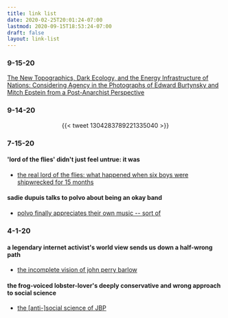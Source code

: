 ```yaml
---
title: link list
date: 2020-02-25T20:01:24-07:00
lastmod: 2020-09-15T18:53:24-07:00
draft: false
layout: link-list
---
```


### 9-15-20

[The New Topographics, Dark Ecology, and the Energy Infrastructure of Nations: Considering Agency in the Photographs of Edward Burtynsky and Mitch Epstein from a Post-Anarchist Perspective](http://imaginations.glendon.yorku.ca/?p=3523)

### 9-14-20
<center> {{< tweet 1304283789221335040 >}} </center>


### 7-15-20  

#### 'lord of the flies' didn't just feel untrue: it was

* [the real lord of the flies: what happened when six boys were shipwrecked for 15 months](https://www.theguardian.com/books/2020/may/09/the-real-lord-of-the-flies-what-happened-when-six-boys-were-shipwrecked-for-15-months)

#### sadie dupuis talks to polvo about being an okay band

* [polvo finally appreciates their own music -- sort of](https://www.talkhouse.com/polvo-finally-appreciates-their-own-music-sort-of/)

### 4-1-20  

#### a legendary internet activist's world view sends us down a half-wrong path  

* [the incomplete vision of john perry barlow](https://slate.com/technology/2018/02/john-perry-barlow-gave-internet-activists-only-half-the-mission-they-need.amp?__twitter_impression=true)

#### the frog-voiced lobster-lover's deeply conservative and wrong approach to social science  

* [the [anti-]social science of JBP](https://drjordanbpeterson.ca/the-anti-social-science-of-jbp/)